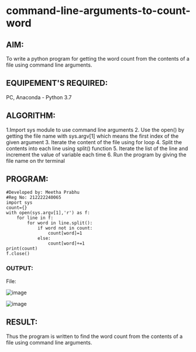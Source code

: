 # command-line-arguments-to-count-word
## AIM:
To write a python program for getting the word count from the contents of a file using command line arguments.
## EQUIPEMENT'S REQUIRED: 
PC, Anaconda - Python 3.7
## ALGORITHM: 
1.Import sys module to use command line arguments
2. Use the open() by getting the file name with sys.argv[1] which means the first index of the given argument 
3. Iterate the content of the file using for loop
4. Split the contents into each line using split() function
5. Iterate the list of the line and increment the value of variable each time
6. Run the program by giving the file name on thr terminal
## PROGRAM:
```
#Developed by: Meetha Prabhu
#Reg No: 212222240065
import sys
count={}
with open(sys.argv[1],'r') as f:
    for line in f:
        for word in line.split():
            if word not in count:
                count[word]=1
            else:
                count[word]+=1
print(count)
f.close()
```
### OUTPUT:
File:

![image](https://github.com/Meetha22003992/command-line-arguments-to-count-word/assets/119401038/b531c5f8-4849-4fe4-9d23-48458ae4dd0a)

![image](https://github.com/Meetha22003992/command-line-arguments-to-count-word/assets/119401038/2c423646-68ba-40e4-a3d8-d20f2efc38bd)

## RESULT:
Thus the program is written to find the word count from the contents of a file using command line arguments.
